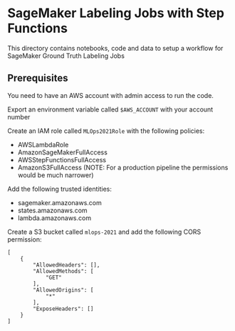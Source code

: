 # SageMaker Labeling Jobs with Step Functions
This directory contains notebooks, code and data to setup a workflow for SageMaker Ground Truth Labeling Jobs

Prerequisites
-------------
You need to have an AWS account with admin access to run the code.

Export an environment variable called `$AWS_ACCOUNT` with your account number

Create an IAM role called `MLOps2021Role` with the following policies:
* AWSLambdaRole
* AmazonSageMakerFullAccess
* AWSStepFunctionsFullAccess
* AmazonS3FullAccess
(NOTE: For a production pipeline the permissions would be much narrower)

Add the following trusted identities:
* sagemaker.amazonaws.com
* states.amazonaws.com
* lambda.amazonaws.com

Create a S3 bucket called `mlops-2021` and add the following CORS permission:
```
[
    {
        "AllowedHeaders": [],
        "AllowedMethods": [
            "GET"
        ],
        "AllowedOrigins": [
            "*"
        ],
        "ExposeHeaders": []
    }
]
```